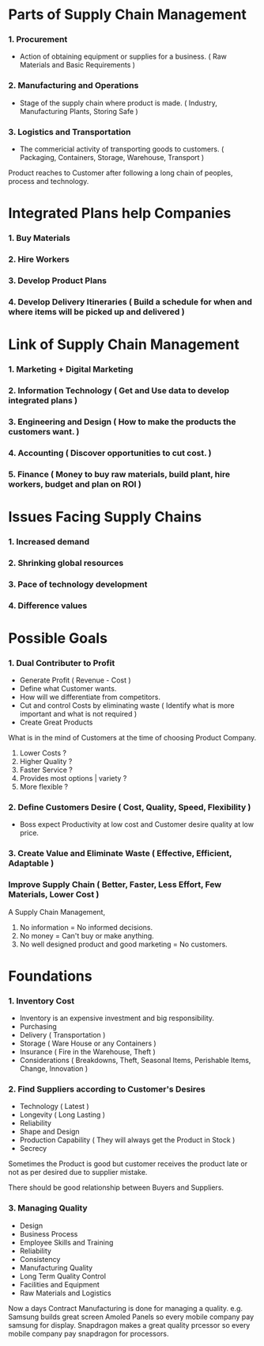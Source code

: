 # Parts of Supply Chain Management

### 1. Procurement 
- Action of obtaining equipment or supplies for a business. ( Raw Materials and Basic Requirements )

### 2. Manufacturing and Operations 
- Stage of the supply chain where product is made. ( Industry, Manufacturing Plants, Storing Safe )

### 3. Logistics and Transportation
- The commericial activity of transporting goods to customers. ( Packaging, Containers, Storage, Warehouse, Transport )

Product reaches to Customer after following a long chain of peoples, process and technology.

# Integrated Plans help Companies

### 1. Buy Materials

### 2. Hire Workers

### 3. Develop Product Plans

### 4. Develop Delivery Itineraries ( Build a schedule for when and where items will be picked up and delivered )

# Link of Supply Chain Management

### 1. Marketing  + Digital Marketing

### 2. Information Technology ( Get and Use data to develop integrated plans )

### 3. Engineering and Design ( How to make the products the customers want. )

### 4. Accounting ( Discover opportunities to cut cost. )

### 5. Finance ( Money to buy raw materials, build plant, hire workers, budget and plan on ROI ) 

# Issues Facing Supply Chains

### 1. Increased demand

### 2. Shrinking global resources

### 3. Pace of technology development

### 4. Difference values 

# Possible Goals

### 1. Dual Contributer to Profit 
- Generate Profit ( Revenue - Cost )
- Define what Customer wants.
- How will we differentiate from competitors. 
- Cut and control Costs by eliminating waste ( Identify what is more important and what is not required )
- Create Great Products 

What is in the mind of Customers at the time of choosing Product Company.

1. Lower Costs ?
2. Higher Quality ?
3. Faster Service ?
4. Provides most options | variety ?
5. More flexible ?

### 2. Define Customers Desire ( Cost, Quality, Speed, Flexibility )
- Boss expect Productivity at low cost and Customer desire quality at low price.

### 3. Create Value and Eliminate Waste ( Effective, Efficient, Adaptable )

### Improve Supply Chain ( Better, Faster, Less Effort, Few Materials, Lower Cost )

A Supply Chain Management,

1. No information = No informed decisions.
2. No money = Can't buy or make anything.
3. No well designed product and good marketing = No customers.


# Foundations

### 1. Inventory Cost 
- Inventory is an expensive investment and big responsibility.
- Purchasing 
- Delivery ( Transportation )
- Storage ( Ware House or any Containers )
- Insurance ( Fire in the Warehouse, Theft ) 
- Considerations ( Breakdowns, Theft, Seasonal Items, Perishable Items, Change, Innovation  )

### 2. Find Suppliers according to Customer's Desires
- Technology ( Latest )
- Longevity ( Long Lasting )
- Reliability
- Shape and Design
- Production Capability ( They will always get the Product in Stock )
- Secrecy

Sometimes the Product is good but customer receives the product late or not as per desired due to supplier mistake.

There should be good relationship between Buyers and Suppliers.

### 3. Managing Quality 
- Design
- Business Process
- Employee Skills and Training
- Reliability 
- Consistency
- Manufacturing Quality
- Long Term Quality Control
- Facilities and Equipment
- Raw Materials and Logistics

Now a days Contract Manufacturing is done for managing a quality. 
e.g. Samsung builds great screen Amoled Panels so every mobile company pay samsung for display.
     Snapdragon makes a great quality prcessor so every mobile company pay snapdragon for processors.
